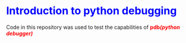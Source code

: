 <!DOCTYPE html>
<html>
<head>
	<title></title>
</head>
<body>
<h1 style="color:blue;">Introduction to python debugging</h1>
<p>Code in this repository was used to test the capabilities of <strong style ="color:red;">pdb<em>(python debugger)</em></strong></p>
</body>
</html>